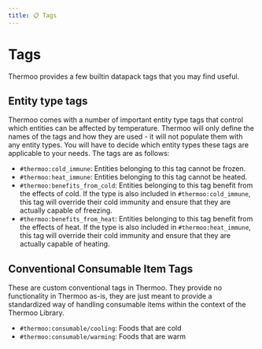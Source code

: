 ```yaml
---
title: 📋 Tags
---
```

# Tags

Thermoo provides a few builtin datapack tags that you may find useful.

## Entity type tags

Thermoo comes with a number of important entity type tags that control which entities can be affected by temperature. Thermoo will only define the names of the tags and how they are used - it will not populate them with any entity types. You will have to decide which entity types these tags are applicable to your needs. The tags are as follows:

* `#thermoo:cold_immune`: Entities belonging to this tag cannot be frozen.
* `#thermoo:heat_immune`: Entities belonging to this tag cannot be heated.
* `#thermoo:benefits_from_cold`: Entities belonging to this tag benefit from the effects of cold. If the type is also included in `#thermoo:cold_immune`, this tag will override their cold immunity and ensure that they are actually capable of freezing.
* `#thermoo:benefits_from_heat`: Entities belonging to this tag benefit from the effects of heat. If the type is also included in `#thermoo:heat_immune`, this tag will override their cold immunity and ensure that they are actually capable of heating.

## Conventional Consumable Item Tags

These are custom conventional tags in Thermoo. They provide no functionality in Thermoo as-is, they are just meant to provide a standardized way of handling consumable items within the context of the Thermoo Library.

* `#thermoo:consumable/cooling`: Foods that are cold
* `#thermoo:consumable/warming`: Foods that are warm
